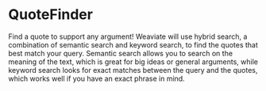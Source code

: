 # QuoteFinder

Find a quote to support any argument! Weaviate will use hybrid search, a combination of semantic search and keyword search, to find the quotes that best match your query. Semantic search allows you to search on the meaning of the text, which is great for big ideas or general arguments, while keyword search looks for exact matches between the query and the quotes, which works well if you have an exact phrase in mind.
